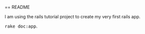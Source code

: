 == README

I am using the rails tutorial project to create my very first rails app.

<tt>rake doc:app</tt>.

